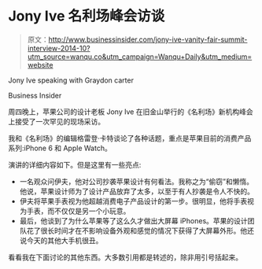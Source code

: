# Jony Ive 名利场峰会访谈

> 原文：<http://www.businessinsider.com/jony-ive-vanity-fair-summit-interview-2014-10?utm_source=wanqu.co&utm_campaign=Wanqu+Daily&utm_medium=website>

 Jony Ive speaking with Graydon carter

Business Insider

周四晚上，苹果公司的设计老板 Jony Ive 在旧金山举行的《名利场》新机构峰会上接受了一次罕见的现场采访。

我和《名利场》的编辑格雷登·卡特谈论了各种话题，重点是苹果目前的消费产品系列:iPhone 6 和 Apple Watch。

演讲的详细内容如下。但是这里有一些亮点:

*   一名观众问伊夫，他对公司抄袭苹果设计有何看法。我称之为“偷窃”和懒惰。他说，苹果设计师为了设计产品放弃了太多，以至于有人抄袭是令人不快的。
*   伊夫将苹果手表视为他超越消费电子产品设计的第一步。很明显，他将手表视为手表，而不仅仅是另一个小玩意。
*   最后，他谈到了为什么苹果等了这么久才做出大屏幕 iPhones。苹果的设计团队花了很长时间才在不影响设备外观和感觉的情况下获得了大屏幕外形。他还说今天的其他大手机很丑。

看看我在下面讨论的其他东西。大多数引用都是转述的，除非用引号括起来。